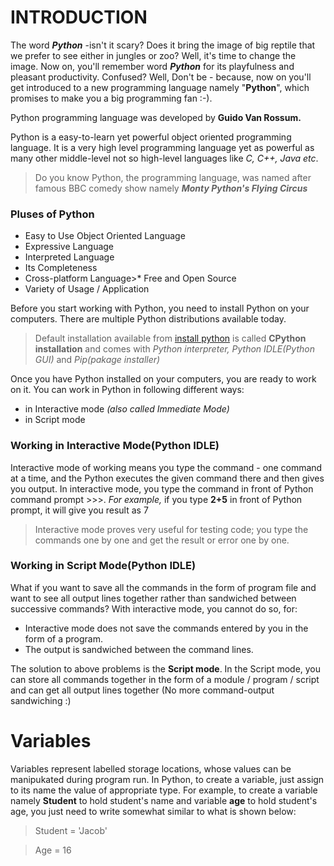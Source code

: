 # INTRODUCTION
The word _**Python**_ -isn't it scary? Does it bring the image of big reptile that we prefer to see either in jungles or zoo? Well, it's time to change the image. Now on, you'll remember word _**Python**_ for its playfulness and pleasant productivity. Confused? Well, Don't be - because, now on you'll get introduced to a new programming language namely "**Python**", which promises to make you a big programming fan :-).

Python programming language was developed by **Guido Van Rossum.**

Python is a easy-to-learn yet powerful object oriented programming language. It is a very high level programming language yet as powerful as many other middle-level not so high-level languages like _C, C++, Java etc_.

>Do you know Python, the programming language, was named after famous BBC comedy show namely **_Monty Python's Flying Circus_**

 ### Pluses of Python
* Easy to Use Object Oriented Language
* Expressive Language
* Interpreted Language
* Its Completeness
* Cross-platform Language>* Free and Open Source
* Variety of Usage / Application

Before you start working with Python, you need to install Python on your computers. There are multiple Python distributions available today.

>Default installation available from [install python](www.python.org) is called **CPython installation** and comes with _Python interpreter, Python IDLE(Python GUI)_ and _Pip(pakage installer)_

Once you have Python installed on your computers, you are ready to work on it. You can work in Python in following different ways: 
* in Interactive mode _(also called Immediate Mode)_
* in Script mode
### Working in Interactive Mode(Python IDLE)
Interactive mode of working means you type the command - one command at a time, and the Python executes the given command there and then gives you output. In interactive mode, you type the command in front of Python command prompt >>>. _For example,_ if you type **2+5** in front of Python prompt, it will give you result as 7

>Interactive mode proves very useful for testing code; you type the commands one by one and get the result or error one by one.
### Working in Script Mode(Python IDLE)
What if you want to save all the commands in the form of program file and want to see all output lines together rather than sandwiched between successive commands? With interactive mode, you cannot do so, for:
* Interactive mode does not save the commands entered by you in the form of a program.
* The output is sandwiched between the command lines.

The solution to above problems is the **Script mode**. In the Script mode, you can store all commands together in the form of a module / program / script and can get all output lines together (No more command-output sandwiching :)
# Variables 
Variables represent labelled storage locations, whose values can be manipukated during program run.
In Python, to create a variable, just assign to its name the value of appropriate type. For example, to create a variable namely **Student** to hold student's name and variable **age** to hold student's age, you just need to write somewhat similar to what is shown below: 
>Student = 'Jacob'

>Age = 16




 


